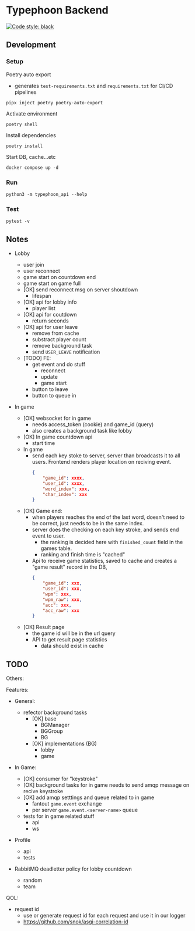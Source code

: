 # Typephoon Backend
[![Code style: black](https://img.shields.io/badge/code%20style-black-000000.svg?style=for-the-badge)](https://github.com/psf/black)

## Development
### Setup
Poetry auto export
- generates `test-requirements.txt` and `requirements.txt` for CI/CD pipelines
```
pipx inject poetry poetry-auto-export
```
Activate environment
```
poetry shell
```
Install dependencies
```
poetry install
```
Start DB, cache...etc
```
docker compose up -d
```
### Run
```
python3 -m typephoon_api --help
```

### Test
```
pytest -v
```

## Notes
- Lobby
    - user join
    - user reconnect
    - game start on countdown end
    - game start on game full
    - [OK] send reconnect msg on server shoutdown
        - lifespan
    - [OK] api for lobby info
        - player list
    - [OK] api for coutdown
        - return seconds
    - [OK] api for user leave
        - remove from cache
        - substract player count
        - remove background task
        - send `USER_LEAVE` notification
    - [TODO] FE:
        - get event and do stuff
            - reconnect
            - update
            - game start
        - button to leave
        - button to queue in

- In game
    - [OK] websocket for in game
        - needs access_token (cookie) and game_id (query)
        - also creates a background task like lobby
    - [OK] In game countdown api
        - start time
    - In game
        - send each key stoke to server, server than broadcasts it 
            to all users. Frontend renders player location on reciving event.
            ```json
            {
                "game_id": xxxx,
                "user_id": xxxx,
                "word_index": xxx,
                "char_index": xxx
            }
            ```
    - [OK] Game end:
        - when players reaches the end of the last word, doesn't need to be correct,
            just needs to be in the same index.
        - server does the checking on each key stroke, and sends end event to user.
            - the ranking is decided here with `finished_count` field in the games table.
            - ranking and finish time is "cached"
        - Api to receive game statistics, saved to cache and creates a "game result" record in the DB,
            ```json
            {
                "game_id": xxx,
                "user_id": xxx,
                "wpm": xxx,
                "wpm_raw": xxx,
                "acc": xxx,
                "acc_raw": xxx
            }
            ```
    - [OK] Result page 
        - the game id will be in the url query
        - API to get result page statistics
            - data should exist in cache

## TODO
Others:

Features:
- General:
    - refector background tasks 
        - [OK] base 
            - BGManager
            - BGGroup
            - BG
        - [OK] implementations (BG)
            - lobby
            - game


- In Game:
    - [OK] consumer for "keystroke"
    - [OK] background tasks for in game needs to send amqp message on recive keystroke
    - [OK] add amqp setttings and queue related to in game
        - fantout `game.event` exchange 
        - per server `game.event.<server-name>` queue 
    - tests for in game related stuff
        - api 
        - ws


- Profile
    - api 
    - tests

- RabbitMQ deadletter policy for lobby countdown
    - random 
    - team

QOL:
- request id
    - use or generate request id for each request and use it in our logger
    - https://github.com/snok/asgi-correlation-id
